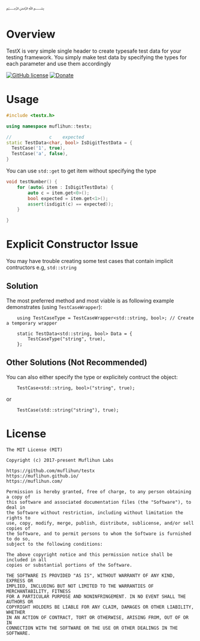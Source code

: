 ﷽

# Overview
TestX is very simple single header to create typesafe test data for your testing framework. You simply make test data by specifying the types for each parameter and use them accordingly

[![GitHub license](https://img.shields.io/badge/license-MIT-blue.svg)](https://github.com/muflihun/testx/blob/master/LICENSE)
[![Donate](https://img.shields.io/badge/Donate-PayPal-green.svg)](https://www.paypal.me/MuflihunDotCom/25)

# Usage

```c++
#include <testx.h>

using namespace muflihun::testx;

//              c    expected
static TestData<char, bool> IsDigitTestData = {
  TestCase('1', true),
  TestCase('a', false),
}
```

You can use `std::get` to get item without specifying the type

```c++
void testNumber() {
    for (auto& item : IsDigitTestData) {
        auto c = item.get<0>();
        bool expected = item.get<1>();
        assert(isdigit(c) == expected));
    }

}
```

# Explicit Constructor Issue
You may have trouble creating some test cases that contain implicit contructors e.g, `std::string`

## Solution
The most preferred method and most viable is as following example demonstrates (using `TestCaseWrapper`):

```
    using TestCaseType = TestCaseWrapper<std::string, bool>; // Create a temporary wrapper
    
    static TestData<std::string, bool> Data = {
        TestCaseType("string", true),
    };
```

## Other Solutions (Not Recommended)
You can also either specify the type or explicitely contruct the object:

```
    TestCase<std::string, bool>("string", true);
```

or

```
    TestCase(std::string("string"), true);
```

# License
```
The MIT License (MIT)

Copyright (c) 2017-present Muflihun Labs

https://github.com/muflihun/testx
https://muflihun.github.io/
https://muflihun.com/

Permission is hereby granted, free of charge, to any person obtaining a copy of
this software and associated documentation files (the "Software"), to deal in
the Software without restriction, including without limitation the rights to
use, copy, modify, merge, publish, distribute, sublicense, and/or sell copies of
the Software, and to permit persons to whom the Software is furnished to do so,
subject to the following conditions:

The above copyright notice and this permission notice shall be included in all
copies or substantial portions of the Software.

THE SOFTWARE IS PROVIDED "AS IS", WITHOUT WARRANTY OF ANY KIND, EXPRESS OR
IMPLIED, INCLUDING BUT NOT LIMITED TO THE WARRANTIES OF MERCHANTABILITY, FITNESS
FOR A PARTICULAR PURPOSE AND NONINFRINGEMENT. IN NO EVENT SHALL THE AUTHORS OR
COPYRIGHT HOLDERS BE LIABLE FOR ANY CLAIM, DAMAGES OR OTHER LIABILITY, WHETHER
IN AN ACTION OF CONTRACT, TORT OR OTHERWISE, ARISING FROM, OUT OF OR IN
CONNECTION WITH THE SOFTWARE OR THE USE OR OTHER DEALINGS IN THE SOFTWARE.
```
